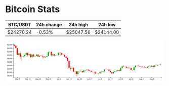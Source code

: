 # Bitcoin Stats

BTC/USDT|24h change|24h high|24h low|
|---|---|---|---|
|$24270.24|-0.53%|$25047.56|$24144.00|

<img src="./chart.svg">
